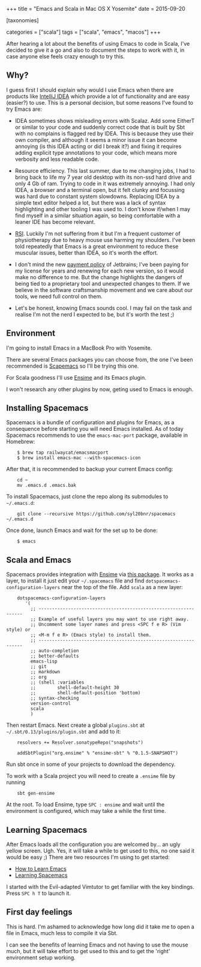 +++
title = "Emacs and Scala in Mac OS X Yosemite"
date = 2015-09-20

[taxonomies]

categories = ["scala"]
tags = ["scala", "emacs", "macos"]
+++

After hearing a lot about the benefits of using Emacs to code in Scala, I've decided to give it a go and also to document the steps to work with it, in case anyone else feels crazy enough to try this.

<!-- more -->

## Why?

I guess first I should explain why would I use Emacs when there are products like [IntelliJ IDEA](https://www.jetbrains.com/idea/?fromMenu) which provide a lot of functionality and are easy (easier?) to use. This is a personal decision, but some reasons I've found to try Emacs are:

* IDEA sometimes shows misleading errors with Scalaz. Add some EitherT or similar to your code and suddenly correct code that is built by Sbt with no complains is flagged red by IDEA. This is because they use their own compiler, and although it seems a minor issue it can become annoying (is this IDEA acting or did I break it?) and fixing it requires adding explicit type annotations to your code, which means more verbosity and less readable code.

* Resource efficiency. This last summer, due to me changing jobs, I had to bring back to life my 7 year old desktop with its non-ssd hard drive and only 4 Gb of ram. Trying to code in it was extremely annoying. I had only IDEA, a browser and a terminal open, but it felt clunky and focussing was hard due to constant system slowdowns. Replacing IDEA by a simple text editor helped a lot, but there was a lack of syntax highlighting and other tooling I was used to. I don't know if/when I may find myself in a similar situation again, so being comfortable with a leaner IDE has become relevant.

* [RSI](http://www.nhs.uk/conditions/Repetitive-strain-injury/Pages/Introduction.aspx). Luckily I'm not suffering from it but I'm a frequent customer of physiotherapy due to heavy mouse use harming my shoulders. I've been told repeatedly that Emacs is a great environment to reduce these muscular issues, better than IDEA, so it's worth the effort.

* I don't mind the new [payment policy](https://www.jetbrains.com/company/press/pr_030915.html) of Jetbrains; I've been paying for my license for years and renewing for each new version, so it would make no difference to me. But the change highlights the dangers of being tied to a proprietary tool and unexpected changes to them. If we believe in the software craftsmanship movement and we care about our tools, we need full control on them.

* Let's be honest, knowing Emacs sounds cool. I may fail on the task and realise I'm not the nerd I expected to be, but it's worth the test ;)

## Environment

I'm going to install Emacs in a MacBook Pro with Yosemite.

There are several Emacs packages you can choose from, the one I've been recommended is [Scapemacs](https://github.com/syl20bnr/spacemacs) so I'll be trying this one.

For Scala goodness I'll use [Ensime](https://github.com/ensime) and its Emacs plugin.

I won't research any other plugins by now, geting used to Emacs is enough.

## Installing Spacemacs

Spacemacs is a bundle of configuration and plugins for Emacs, as a consequence before starting you will need Emacs installed. As of today Spacemacs recommends to use the `emacs-mac-port` package, available in Homebrew:

```
	$ brew tap railwaycat/emacsmacport
	$ brew install emacs-mac --with-spacemacs-icon
```

After that, it is recommended to backup your current Emacs config:

```
	cd ~
	mv .emacs.d .emacs.bak
```

To install Spacemacs, just clone the repo along its submodules to `~/.emacs.d`:

```
	git clone --recursive https://github.com/syl20bnr/spacemacs ~/.emacs.d
```

Once done, launch Emacs and wait for the set up to be done:

```
	$ emacs
```

## Scala and Emacs

Spacemacs provides integration with [Ensime](https://github.com/ensime) via [this package](https://github.com/syl20bnr/spacemacs/tree/master/contrib/!lang/scala). It works as a layer, to install it just edit your `~/.spacemacs` file and find `dotspacemacs-configuration-layers` near the top of the file. Add `scala` as a new layer:

```
	dotspacemacs-configuration-layers
	   '(
	     ;; ----------------------------------------------------------------
	     ;; Example of useful layers you may want to use right away.
	     ;; Uncomment some layer names and press <SPC f e R> (Vim style) or
	     ;; <M-m f e R> (Emacs style) to install them.
	     ;; ----------------------------------------------------------------
	     ;; auto-completion
	     ;; better-defaults
	     emacs-lisp
	     ;; git
	     ;; markdown
	     ;; org
	     ;; (shell :variables
	     ;;        shell-default-height 30
	     ;;        shell-default-position 'bottom)
	     ;; syntax-checking
	     version-control
	     scala
	     )
```

Then restart Emacs. Next create a global `plugins.sbt` at `~/.sbt/0.13/plugins/plugin.sbt` and add to it:

```
	resolvers += Resolver.sonatypeRepo("snapshots")

	addSbtPlugin("org.ensime" % "ensime-sbt" % "0.1.5-SNAPSHOT")
```

Run sbt once in some of your projects to download the dependency.

To work with a Scala project you will need to create a `.ensime` file by running

```
	sbt gen-ensime
```

At the root.  To load Ensime, type `SPC : ensime` and wait until the environment is configured, which may take a while the first time.

## Learning Spacemacs

After Emacs loads all the configuration you are welcomed by... an ugly yellow screen. Ugh. Yes, it will take a while to get used to this, no one said it would be easy ;) There are two resources I'm using to get started:

* [How to Learn Emacs](http://sachachua.com/blog/wp-content/uploads/2013/05/How-to-Learn-Emacs-v2-Large.png)
* [Learning Spacemacs](https://github.com/syl20bnr/spacemacs#learning-spacemacs)

I started with the Evil-adapted Vimtutor to get familiar with the key bindings. Press `SPC h T` to launch it.

## First day feelings

This is hard. I'm ashamed to acknowledge how long did it take me to open a file in Emacs, much less to compile it via Sbt.

I can see the benefits of learning Emacs and not having to use the mouse much, but it will take effort to get used to this and to get the 'right' environment setup working.

